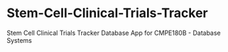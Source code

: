 # Stem-Cell-Clinical-Trials-Tracker
Stem Cell Clinical Trials Tracker Database App for CMPE180B - Database Systems
